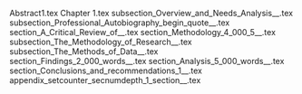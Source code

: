 Abstract1.tex
Chapter 1.tex
subsection_Overview_and_Needs_Analysis__.tex
subsection_Professional_Autobiography_begin_quote__.tex
section_A_Critical_Review_of__.tex
section_Methodology_4_000_5__.tex
subsection_The_Methodology_of_Research__.tex
subsection_The_Methods_of_Data__.tex
section_Findings_2_000_words__.tex
section_Analysis_5_000_words__.tex
section_Conclusions_and_recommendations_1__.tex
appendix_setcounter_secnumdepth_1_section__.tex